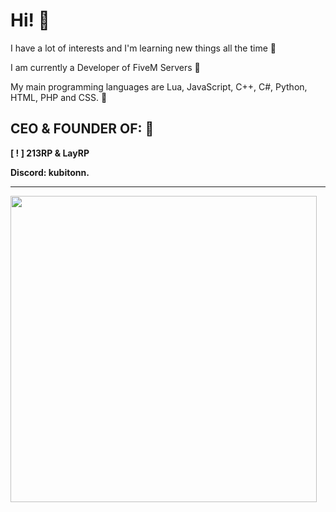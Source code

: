 # Hi! 👋

I have a lot of interests and I'm learning new things all the time 📘

I am currently a Developer of FiveM Servers 🔩

My main programming languages ​​are Lua, JavaScript, C++, C#, Python, HTML, PHP and CSS. 🌱

## **CEO & FOUNDER OF:** 👑

**[ ! ] 213RP & LayRP**


**Discord: kubitonn.**
 
<hr>

<!--![kubitonn's GitHub stats](https://github-readme-stats.vercel.app/api?username=kubitonn&count_private=true&show_icons=true&theme=midnight-purple&)-->
<p align="left">
  <img src="https://github-readme-stats.vercel.app/api?username=kubitonn&count_private=true&show_icons=true&theme=midnight-purple&" width=490 />
</p>


